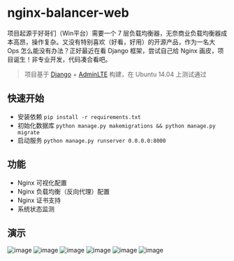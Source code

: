 # nginx-balancer-web


项目起源于好哥们（Win平台）需要一个 7 层负载均衡器，无奈商业负载均衡器成本高昂，操作复杂。又没有特别喜欢（好看，好用）的开源产品，作为一名大 Ops 怎么能没有办法？正好最近在看 Django 框架，尝试自己给 Nginx 画皮，项目诞生！非专业开发，代码凑合看吧。
> 项目基于 [Django](https://www.djangoproject.com/) + [AdminLTE](https://www.almsaeedstudio.com/) 构建，在 Ubuntu 14.04 上测试通过

## 快速开始
* 安装依赖 `pip install -r requirements.txt`
* 初始化数据库 `python manage.py makemigrations && python manage.py migrate`
* 启动服务 `python manage.py runserver 0.0.0.0:8000`

## 功能
* Nginx 可视化配置
* Nginx 负载均衡（反向代理）配置
* Nginx 证书支持
* 系统状态监测

## 演示
![image](1.jpg)
![image](2.jpg)
![image](3.jpg)
![image](4.jpg)
![image](5.jpg)
![image](6.jpg)
